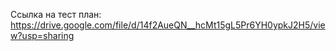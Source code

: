 Ссылка на тест план: https://drive.google.com/file/d/14f2AueQN__hcMt15gL5Pr6YH0ypkJ2H5/view?usp=sharing
